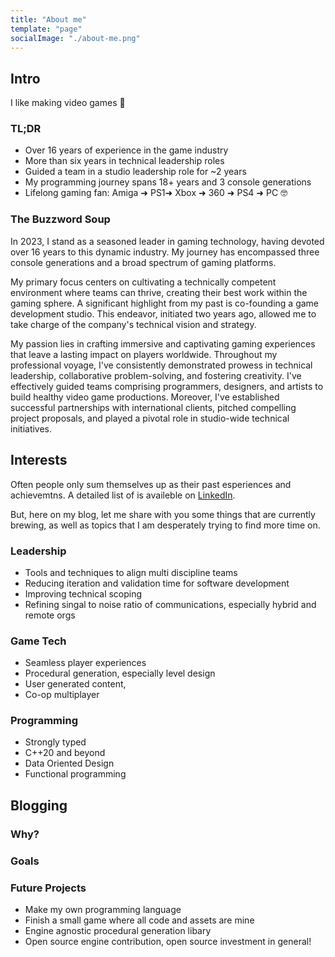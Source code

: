 ```yaml
---
title: "About me"
template: "page"
socialImage: "./about-me.png"
---
```


## Intro

I like making video games 🫡

### TL;DR

* Over 16 years of experience in the game industry
* More than six years in technical leadership roles
* Guided a team in a studio leadership role for ~2 years
* My programming journey spans 18+ years and 3 console generations
* Lifelong gaming fan: Amiga ➜ PS1➜ Xbox ➜ 360 ➜ PS4 ➜ PC 🤓


### The Buzzword Soup

In 2023, I stand as a seasoned leader in gaming technology, having devoted over 16 years to this dynamic industry. My journey has encompassed three console generations and a broad spectrum of gaming platforms.

My primary focus centers on cultivating a technically competent environment where teams can thrive, creating their best work within the gaming sphere. A significant highlight from my past is co-founding a game development studio. This endeavor, initiated two years ago, allowed me to take charge of the company's technical vision and strategy.

My passion lies in crafting immersive and captivating gaming experiences that leave a lasting impact on players worldwide. Throughout my professional voyage, I've consistently demonstrated prowess in technical leadership, collaborative problem-solving, and fostering creativity. I've effectively guided teams comprising programmers, designers, and artists to build healthy video game productions. Moreover, I've established successful partnerships with international clients, pitched compelling project proposals, and played a pivotal role in studio-wide technical initiatives.


## Interests

Often people only sum themselves up as their past esperiences and achievemtns. 
A detailed list of is availeble on [LinkedIn][linkedin].

But, here on my blog, let me share with you some things that are currently brewing, as well as topics that I am desperately trying to find more time on.


### Leadership

- Tools and techniques to align multi discipline teams
- Reducing iteration and validation time for software development
- Improving technical scoping
- Refining singal to noise ratio of communications, especially hybrid and remote orgs


### Game Tech

- Seamless player experiences
- Procedural generation, especially level design
- User generated content, 
- Co-op multiplayer


### Programming

- Strongly typed 
- C++20 and beyond
- Data Oriented Design
- Functional programming


## Blogging

### Why?


### Goals


### Future Projects

- Make my own programming language
- Finish a small game where all code and assets are mine
- Engine agnostic procedural generation libary 
- Open source engine contribution, open source investment in general!


[linkedin]: https://www.linkedin.com/in/nathanrosspowell/ "Nathan Ross Powell's LinkedIn"